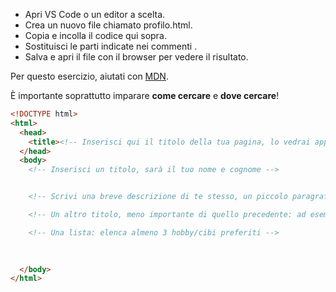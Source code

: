 - Apri VS Code o un editor a scelta.
- Crea un nuovo file chiamato profilo.html.
- Copia e incolla il codice qui sopra.
- Sostituisci le parti indicate nei commenti <!-- -->.
- Salva e apri il file con il browser per vedere il risultato.

Per questo esercizio, aiutati con [MDN](https://developer.mozilla.org/en-US/docs/Web/HTML/Reference/Elements). 

È importante soprattutto imparare **come cercare** e **dove cercare**!

```html
<!DOCTYPE html>
<html>
  <head>
    <title><!-- Inserisci qui il titolo della tua pagina, lo vedrai apparire nella tab del browser --></title>
  </head>
  <body>
    <!-- Inserisci un titolo, sarà il tuo nome e cognome -->


    <!-- Scrivi una breve descrizione di te stesso, un piccolo paragrafo -->

    <!-- Un altro titolo, meno importante di quello precedente: ad esempio "I miei hobby" o "I miei cibi preferiti" -->

    <!-- Una lista: elenca almeno 3 hobby/cibi preferiti -->

    
    
  </body>
</html>
```
